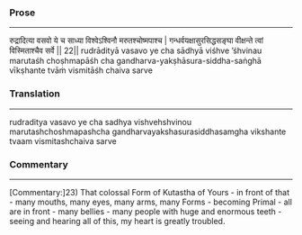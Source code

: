 ### Prose 
 --- 
रुद्रादित्या वसवो ये च साध्या
विश्वेऽश्विनौ मरुतश्चोष्मपाश्च |
गन्धर्वयक्षासुरसिद्धसङ्घा
वीक्षन्ते त्वां विस्मिताश्चैव सर्वे || 22||
rudrādityā vasavo ye cha sādhyā
viśhve ’śhvinau marutaśh choṣhmapāśh cha
gandharva-yakṣhāsura-siddha-saṅghā
vīkṣhante tvāṁ vismitāśh chaiva sarve

### Translation 
 --- 
rudraditya vasavo ye cha sadhya vishvehshvinou marutashchoshmapashcha gandharvayakshasurasiddhasamgha vikshante tvaam vismitashchaiva sarve

### Commentary 
 --- 
[Commentary:]23) That colossal Form of Kutastha of Yours - in front of that - many mouths, many eyes, many arms, many Forms - becoming Primal - all are in front - many bellies - many people with huge and enormous teeth - seeing and hearing all of this, my heart is greatly troubled.